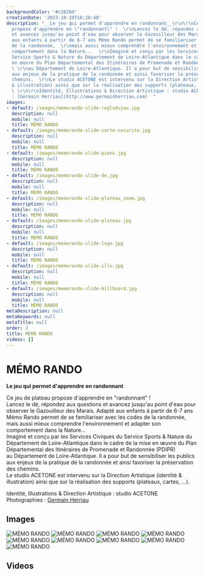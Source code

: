 ```yaml
---
backgroundColor: '#c2826d'
creationDate: '2023-10-19T18:28:40'
description: "__Le jeu qui permet d'apprendre en randonnant__\r\n\r\nCe jeu de plateau
  propose d'apprendre en \"randonnant\" !  \r\nLancez le dé, répondez aux questions
  et avancez jusqu'au point d'eau pour observer le Gazouilleur des Marais. Adapté
  aux enfants à partir de 6-7 ans Mémo Rando permet de se familiariser avec les codes
  de la randonnée,  \r\nmais aussi mieux comprendre l'environnement et adapter son
  comportement dans la Nature...  \r\nImaginé et conçu par les Services Civiques du
  Service Sports & Nature du Département de Loire-Atlantique dans le cadre de la mise
  en œuvre du Plan Départemental des Itinéraires de Promenade et Randonnée (PDIPR)
  \ \r\nau Département de Loire-Atlantique. Il a pour but de sensibiliser les publics
  aux enjeux de la pratique de la randonnée et ainsi favoriser la préservation des
  chemins.  \r\nLe studio ACETONE est intervenu sur la Direction Artistique (identité
  & illustration) ainsi que sur la réalisation des supports (plateaux, cartes, ...).
  \ \r\n\r\nIdentité, Illustrations & Direction Artistique : studio ACETONE  \r\nPhotographies
  : [Germain Herriau](http://www.germainherriau.com)  "
images:
- default: /images/memorando-slide-regledujeu.jpg
  description: null
  mobile: null
  title: MÉMO RANDO
- default: /images/memorando-slide-carte-securite.jpg
  description: null
  mobile: null
  title: MÉMO RANDO
- default: /images/memorando-slide-pions.jpg
  description: null
  mobile: null
  title: MÉMO RANDO
- default: /images/memorando-slide-de.jpg
  description: null
  mobile: null
  title: MÉMO RANDO
- default: /images/memorando-slide-plateau_zoom.jpg
  description: null
  mobile: null
  title: MÉMO RANDO
- default: /images/memorando-slide-plateau.jpg
  description: null
  mobile: null
  title: MÉMO RANDO
- default: /images/memorando-slide-logo.jpg
  description: null
  mobile: null
  title: MÉMO RANDO
- default: /images/memorando-slide-illu.jpg
  description: null
  mobile: null
  title: MÉMO RANDO
- default: /images/memorando-slide-billboard.jpg
  description: null
  mobile: null
  title: MÉMO RANDO
metaDescription: null
metaKeywords: null
metaTitle: null
order: 2
title: MÉMO RANDO
videos: []
---
```


# MÉMO RANDO

__Le jeu qui permet d'apprendre en randonnant__

Ce jeu de plateau propose d'apprendre en "randonnant" !  
Lancez le dé, répondez aux questions et avancez jusqu'au point d'eau pour observer le Gazouilleur des Marais. Adapté aux enfants à partir de 6-7 ans Mémo Rando permet de se familiariser avec les codes de la randonnée,  
mais aussi mieux comprendre l'environnement et adapter son comportement dans la Nature...  
Imaginé et conçu par les Services Civiques du Service Sports & Nature du Département de Loire-Atlantique dans le cadre de la mise en œuvre du Plan Départemental des Itinéraires de Promenade et Randonnée (PDIPR)  
au Département de Loire-Atlantique. Il a pour but de sensibiliser les publics aux enjeux de la pratique de la randonnée et ainsi favoriser la préservation des chemins.  
Le studio ACETONE est intervenu sur la Direction Artistique (identité & illustration) ainsi que sur la réalisation des supports (plateaux, cartes, ...).  

Identité, Illustrations & Direction Artistique : studio ACETONE  
Photographies : [Germain Herriau](http://www.germainherriau.com)  

## Images

![MÉMO RANDO](/images/memorando-slide-regledujeu.jpg)
![MÉMO RANDO](/images/memorando-slide-carte-securite.jpg)
![MÉMO RANDO](/images/memorando-slide-pions.jpg)
![MÉMO RANDO](/images/memorando-slide-de.jpg)
![MÉMO RANDO](/images/memorando-slide-plateau_zoom.jpg)
![MÉMO RANDO](/images/memorando-slide-plateau.jpg)
![MÉMO RANDO](/images/memorando-slide-logo.jpg)
![MÉMO RANDO](/images/memorando-slide-illu.jpg)
![MÉMO RANDO](/images/memorando-slide-billboard.jpg)

## Videos